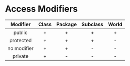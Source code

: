 # Access Modifiers

|  Modifier   | Class  | Package | Subclass | World |
|:-----------:|:------:|:-------:|:--------:|:-----:|
| public      |    +   |    +    |     +    |   +   |
| protected   |    +   |    +    |     +    |   -   |
| no modifier |    +   |    +    |     -    |   -   |
| private     |    +   |    -    |     -    |   -   |